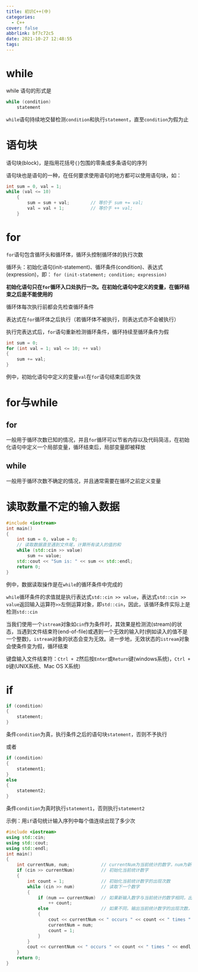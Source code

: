 ```yaml
---
title: 初识C++(中)
categories:
  - C++
cover: false
abbrlink: bf7c72c5
date: 2021-10-27 12:48:55
tags:
---
```


# while
while 语句的形式是
```cpp
while (condition)
    statement
```
`while`语句持续地交替检测`condition`和执行`statement`，直至`condition`为假为止

# 语句块
语句块(block)，是指用花括号`{}`包围的零条或多条语句的序列

语句块也是语句的一种，在任何要求使用语句的地方都可以使用语句块，如：

```cpp
int sum = 0, val = 1;
while (val <= 10)
    {
        sum = sum + val;        // 等价于 sum += val;
        val = val + 1;          // 等价于 ++ val;
    }
```

# for
`for`语句包含循环头和循环体，循环头控制循环体的执行次数

循环头：初始化语句(init-statement)、循环条件(condition)、表达式(expression)，即：
`for (init-statement; condition; expression)`

**初始化语句只在`for`循环入口处执行一次。在初始化语句中定义的变量，在循环结束之后是不能使用的**

循环体每次执行前都会先检查循环条件

表达式在`for`循环体之后执行（若循环体不被执行，则表达式亦不会被执行）

执行完表达式后，`for`语句重新检测循环条件，循环持续至循环条件为假
```cpp
int sum = 0;
for (int val = 1; val <= 10; ++ val)
{
    sum += val;
}
```
例中，初始化语句中定义的变量`val`在`for`语句结束后即失效


# for与while

## for
一般用于循环次数已知的情况，并且`for`循环可以节省内存以及代码简洁，在初始化语句中定义一个局部变量，循环结束后，局部变量即被释放

## while
一般用于循环次数不确定的情况，并且通常需要在循环之前定义变量



# 读取数量不定的输入数据
```cpp
#include <iostream>
int main()
{
    int sum = 0, value = 0;
    // 读取数据直至遇到文件尾，计算所有读入的值的和
    while (std::cin >> value)
        sum += value;
    std::cout << "Sum is: " << sum << std::endl;
    return 0;
}
```
例中，数据读取操作是在`while`的循环条件中完成的

`while`循环条件的求值就是执行表达式`std::cin >> value`，表达式`std::cin >> value`返回输入运算符`>>`左侧运算对象，即`std::cin`，因此，该循环条件实际上是检测`std::cin`

当我们使用一个`istream`对象如`cin`作为条件时，其效果是检测流(stream)的状态，当遇到文件结束符(end-of-file)或遇到一个无效的输入时(例如读入的值不是一个整数)，`istream`对象的状态会变为无效。进一步地，无效状态的`istream`对象会使条件变为假，循环结束

键盘输入文件结束符：`Ctrl + Z`然后按`Enter`或`Return`键(windows系统)，`Ctrl + D`键(UNIX系统、Mac OS X系统)


# if
```cpp
if (condition)
{
    statement;
}
```
条件`condition`为真，执行条件之后的语句块`statement`，否则不予执行

或者
```cpp
if (condition)
{
    statement1;
}
else
{
    statement2;
}
```
条件`condition`为真时执行`statement1`，否则执行`statement2`


示例：用`if`语句统计输入序列中每个值连续出现了多少次
```cpp
#include <iostream>
using std::cin;
using std::cout;
using std::endl;
int main()
{
    int currentNum, num;            // currentNum为当前统计的数字，num为新读取的数字
    if (cin >> currentNum)          // 初始化当前统计数字
    {
        int count = 1;              // 初始化当前统计数字的出现次数
        while (cin >> num)          // 读取下一个数字
        {
            if (num == currentNum)  // 如果新输入数字与当前统计的数字相同，出现次数加一
                ++ count;
            else                    // 如果不同，输出当前统计数字的出现次数，并更新所统计的数字，重置计数器
            {
                cout << currentNum << " occurs " << count << " times " << endl;
                currentNum = num;
                count = 1;
            }
        }
        cout << currentNum << " occurs " << count << " times " << endl;     // 输出文件最后一个数字的出现次数
    }
    return 0;
}
```